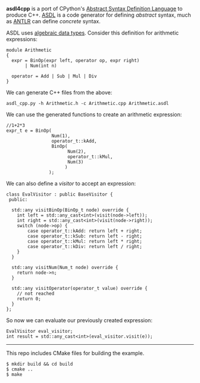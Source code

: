 **asdl4cpp** is a port of CPython's [Abstract Syntax Definition Language](https://github.com/python/cpython/blob/master/Parser/asdl_c.py) to produce C++. [ASDL](https://www.cs.princeton.edu/research/techreps/TR-554-97) is a code generator for defining *abstract* syntax, much as [ANTLR](https://www.antlr.org) can define *concrete* syntax.

ASDL uses [algebraic data types](https://en.wikipedia.org/wiki/Algebraic_data_type). Consider this definition for arithmetic expressions:

```
module Arithmetic
{
  expr = BinOp(expr left, operator op, expr right)
       | Num(int n)
       
  operator = Add | Sub | Mul | Div
}
```

We can generate C++ files from the above:

```
asdl_cpp.py -h Arithmetic.h -c Arithmetic.cpp Arithmetic.asdl
```

We can use the generated functions to create an arithmetic expression:

```
//1+2*3
expr_t e = BinOp(
                 Num(1),
                 operator_t::kAdd,
                 BinOp(
                       Num(2),
                       operator_t::kMul,
                       Num(3)
                      )
                );
```

We can also define a *visitor* to accept an expression:

```
class EvalVisitor : public BaseVisitor {
 public:
 
  std::any visitBinOp(BinOp_t node) override {
    int left = std::any_cast<int>(visit(node->left));
    int right = std::any_cast<int>(visit(node->right));
    switch (node->op) {
        case operator_t::kAdd: return left + right;
        case operator_t::kSub: return left - right;
        case operator_t::kMul: return left * right;
        case operator_t::kDiv: return left / right;
    }
  }
  
  std::any visitNum(Num_t node) override {
    return node->n;
  }

  std::any visitOperator(operator_t value) override {
    // not reached
    return 0;
  }
};
```

So now we can evaluate our previously created expression:

```
EvalVisitor eval_visitor;
int result = std::any_cast<int>(eval_visitor.visit(e));
```

----

This repo includes CMake files for building the example.

```
$ mkdir build && cd build
$ cmake ..
$ make
```
